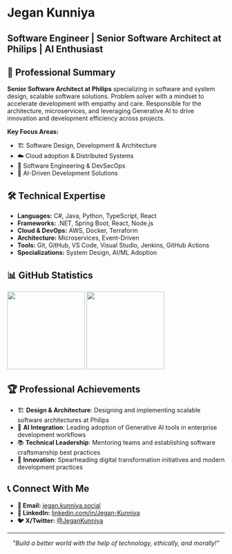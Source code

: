 # Jegan Kunniya
## Software Engineer | Senior Software Architect at Philips | AI Enthusiast

## 🚀 Professional Summary

**Senior Software Architect at Philips** specializing in software and system design, scalable software solutions. Problem solver with a mindset to accelerate development with empathy and care. Responsible for the architecture, microservices, and leveraging Generative AI to drive innovation and development efficiency across projects.

**Key Focus Areas:**
- 🏗️ Software Design, Development & Architecture
- ☁️ Cloud adoption & Distributed Systems
- 🔧 Software Engineering & DevSecOps
- 🤖 AI-Driven Development Solutions

## 🛠️ Technical Expertise

- **Languages:** C#, Java, Python, TypeScript, React
- **Frameworks:** .NET, Spring Boot, React, Node.js
- **Cloud & DevOps:** AWS, Docker, Terraform
- **Architecture:** Microservices, Event-Driven
- **Tools:** Git, GitHub, VS Code, Visual Studio, Jenkins, GitHub Actions
- **Specializations:** System Design, AI/ML Adoption

## 📊 GitHub Statistics

<div align="left">
  <img height="180em" src="https://github-readme-stats.vercel.app/api?username=Jegan-Kunniya&show_icons=true&theme=tokyonight&include_all_commits=true&count_private=true&hide_border=true"/>
  <img height="180em" src="https://github-readme-stats.vercel.app/api/top-langs/?username=Jegan-Kunniya&layout=compact&langs_count=8&theme=tokyonight&hide_border=true"/>
</div>

<!--
## 🎯 Featured Projects

<div align="center">

[![My Backstage App](https://github-readme-stats.vercel.app/api/pin/?username=Jegan-Kunniya&repo=my-backstage-app&theme=tokyonight&hide_border=true)](https://github.com/Jegan-Kunniya/my-backstage-app)
[![Knowledge Repository](https://github-readme-stats.vercel.app/api/pin/?username=Jegan-Kunniya&repo=Knowledge&theme=tokyonight&hide_border=true)](https://github.com/Jegan-Kunniya/Knowledge)

[![Ecommerce Platform](https://github-readme-stats.vercel.app/api/pin/?username=Jegan-Kunniya&repo=ecommerce&theme=tokyonight&hide_border=true)](https://github.com/Jegan-Kunniya/ecommerce)
[![Security Experiments](https://github-readme-stats.vercel.app/api/pin/?username=Jegan-Kunniya&repo=GHAS-Experiments&theme=tokyonight&hide_border=true)](https://github.com/Jegan-Kunniya/GHAS-Experiments)

</div>

---
-->
## 🏆 Professional Achievements

- 🏗️ **Design & Architecture**: Designing and implementing scalable software architectures at Philips
- 🤖 **AI Integration**: Leading adoption of Generative AI tools in enterprise development workflows
- 📚 **Technical Leadership**: Mentoring teams and establishing software craftsmanship best practices
- 🚀 **Innovation**: Spearheading digital transformation initiatives and modern development practices


## 📞 Connect With Me

- **📧 Email:** [jegan.kunniya.social](mailto:jegan.kunniya.social@gmail.com)
- **💼 LinkedIn:** [linkedin.com/in/Jegan-Kunniya](https://linkedin.com/in/Jegan-Kunniya-19616a20)
- **🐦 X/Twitter:** [@JeganKunniya](https://x.com/JeganKunniya)

---

<div align="center">
  <i>"Build a better world with the help of technology, ethically, and morally!"</i>
</div>
